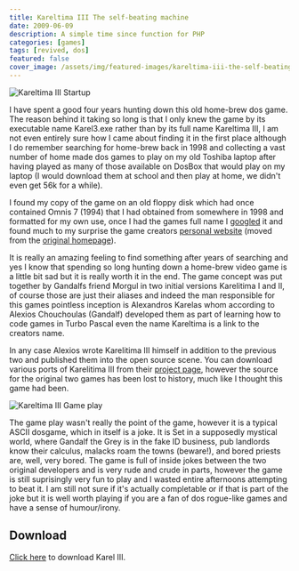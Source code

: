 ```yaml
---
title: Kareltima III The self-beating machine
date: 2009-06-09
description: A simple time since function for PHP
categories: [games]
tags: [revived, dos]
featured: false
cover_image: /assets/img/featured-images/kareltima-iii-the-self-beating-machine.png
---
```


![Kareltima III Startup](/assets/img/kareltima-iii-the-self-beating-machine-2.png "Kareltima III Startup")

I have spent a good four years hunting down this old home-brew dos game. The reason behind it taking so long is that I only knew the game by its executable name Karel3.exe rather than by its full name Kareltima III, I am not even entirely sure how I came about finding it in the first place although I do remember searching for home-brew back in 1998 and collecting a vast number of home made dos games to play on my old Toshiba laptop after having played as many of those available on DosBox that would play on my laptop (I would download them at school and then play at home, we didn't even get 56k for a while).

I found my copy of the game on an old floppy disk which had once contained Omnis 7 (1994) that I had obtained from somewhere in 1998 and formatted for my own use, once I had the games full name I [googled](http://www.google.co.uk/search?q=Kareltima+III) it and found much to my surprise the game creators [personal website](http://www.bedroomlan.org/projects/kareltima) (moved from the [original homepage](http://www.bedroomlan.org/~alexios/coding_karel3.html)). 

It is really an amazing feeling to find something after years of searching and yes I know that spending so long hunting down a home-brew video game is a little bit sad but it is really worth it in the end. The game concept was put together by Gandalfs friend Morgul in two initial versions Karelitima I and II, of course those are just their aliases and indeed the man responsible for this games pointless inception is Alexandros Karelas whom according to Alexios Chouchoulas (Gandalf) developed them as part of learning how to code games in Turbo Pascal even the name Kareltima is a link to the creators name. 

In any case Alexios wrote Karelitima III himself in addition to the previous two and published them into the open source scene. You can download various ports of Karelitima III from their [project page](http://www.bedroomlan.org/projects/kareltima), however the source for the original two games has been lost to history, much like I thought this game had been.

![Kareltima III Game play](/assets/img/kareltima-iii-the-self-beating-machine-1.png "Kareltima III Game play")

The game play wasn't really the point of the game, however it is a typical ASCII dosgame, which in itself is a joke. It is Set in a supposedly mystical world, where Gandalf the Grey is in the fake ID business, pub landlords know their calculus, malacks roam the towns (beware!), and bored priests are, well, very bored. The game is full of inside jokes between the two original developers and is very rude and crude in parts, however the game is still suprisingly very fun to play and I wasted entire afternoons attempting to beat it. I am still not sure if it's actually completable or if that is part of the joke but it is well worth playing if you are a fan of dos rogue-like games and have a sense of humour/irony.

## Download
[Click here](/files/kareltima3-10-dos.zip) to download Karel III.